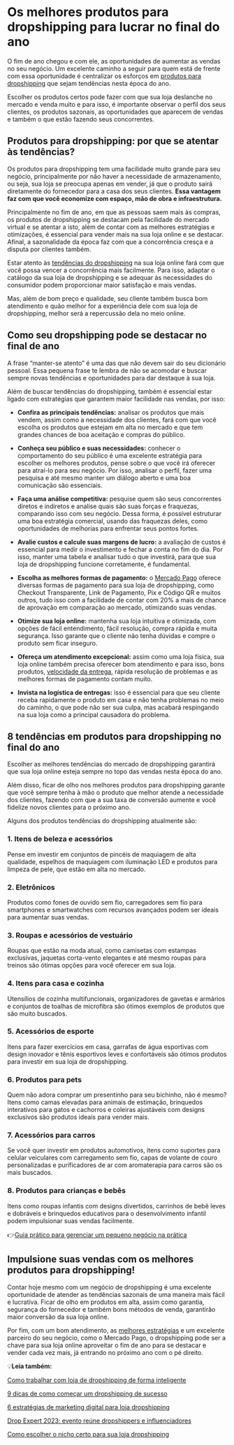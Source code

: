 # Os melhores produtos para dropshipping para lucrar no final do ano

O fim de ano chegou e com ele, as oportunidades de aumentar as vendas no seu negócio. Um excelente caminho a seguir para quem está de frente com essa oportunidade é centralizar os esforços em [produtos para dropshipping](https://meubolso.mercadopago.com.br/entenda-como-escolher-os-melhores-produtos-para-dropshipping) que sejam tendências nesta época do ano.

Escolher os produtos certos pode fazer com que sua loja deslanche no mercado e venda muito e para isso, é importante observar o perfil dos seus clientes, os produtos sazonais, as oportunidades que aparecem de vendas e também o que estão fazendo seus concorrentes.

## Produtos para dropshipping: por que se atentar às tendências?

Os produtos para dropshipping tem uma facilidade muito grande para seu negócio, principalmente por não haver a necessidade de armazenamento, ou seja, sua loja se preocupa apenas em vender, já que o produto sairá diretamente do fornecedor para a casa dos seus clientes. **Essa vantagem faz com que você economize com espaço, mão de obra e infraestrutura.**

Principalmente no fim de ano, em que as pessoas saem mais às compras, os produtos de dropshipping se destacam pela facilidade do mercado virtual e se atentar a isto, além de contar com as melhores estratégias e otimizações, é essencial para vender mais na sua loja online e se destacar. Afinal, a sazonalidade da época faz com que a concorrência cresça e a disputa por clientes também.

Estar atento às [tendências do dropshipping](https://meubolso.mercadopago.com.br/tendencias-e-oportunidades-de-nichos-mercado-de-dropshipping) na sua loja online fará com que você possa vencer a concorrência mais facilmente. Para isso, adaptar o catálogo da sua loja de dropshipping e se adequar às necessidades do consumidor podem proporcionar maior satisfação e mais vendas.

Mas, além de bom preço e qualidade, seu cliente também busca bom atendimento e quão melhor for a experiência dele com sua loja de dropshipping, melhor será a repercussão dela no meio online.

## Como seu dropshipping pode se destacar no final de ano

A frase “manter-se atento” é uma das que não devem sair do seu dicionário pessoal. Essa pequena frase te lembra de não se acomodar e buscar sempre novas tendências e oportunidades para dar destaque à sua loja.

Além de buscar tendências do dropshipping, também é essencial estar ligado com estratégias que garantem maior facilidade nas vendas, por isso:

- **Confira as principais tendências:** analisar os produtos que mais vendem, assim como a necessidade dos clientes, fará com que você escolha os produtos que estejam em alta no mercado e que tem grandes chances de boa aceitação e compras do público.

- **Conheça seu público e suas necessidades:** conhecer o comportamento do seu público é uma excelente estratégia para escolher os melhores produtos, pense sobre o que você irá oferecer para atraí-lo para seu negócio. Por isso, analisar o perfil, fazer uma pesquisa e até mesmo manter um diálogo aberto e uma boa comunicação são essenciais.

- **Faça uma análise competitiva:** pesquise quem são seus concorrentes diretos e indiretos e analise quais são suas forças e fraquezas, comparando isso com seu negócio. Dessa forma, é possível estruturar uma boa estratégia comercial, usando das fraquezas deles, como oportunidades de melhorias para enfrentar seus pontos fortes.

- **Avalie custos e calcule suas margens de lucro:** a avaliação de custos é essencial para medir o investimento e fechar a conta no fim do dia. Por isso, manter uma tabela e analisar tudo o que investirá, para que sua loja de dropshipping funcione corretamente, é fundamental.

- **Escolha as melhores formas de pagamento:** o [Mercado Pago](https://meubolso.mercadopago.com.br/dropshipping-como-melhorar-sua-experiencia-com-mercado-pago) oferece diversas formas de pagamento para sua loja de dropshipping, como Checkout Transparente, Link de Pagamento, Pix e Código QR e muitos outros, tudo isso com a facilidade de contar com 20% a mais de chance de aprovação em comparação ao mercado, otimizando suas vendas.

- **Otimize sua loja online:** mantenha sua loja intuitiva e otimizada, com opções de fácil entendimento, fácil resolução, compra rápida e muita segurança. Isso garante que o cliente não tenha dúvidas e compre o produto sem ficar inseguro.

- **Ofereça um atendimento excepcional:** assim como uma loja física, sua loja online também precisa oferecer bom atendimento e para isso, bons produtos, [velocidade da entrega](https://meubolso.mercadopago.com.br/por-que-o-prazo-de-entrega-e-tao-importante-no-dropshipping), rápida resolução de problemas e as melhores formas de pagamento contam muito.

- **Invista na logística de entregas:** isso é essencial para que seu cliente receba rapidamente o produto em casa e não tenha problemas no meio do caminho, o que pode não ser sua culpa, mas acabará respingando na sua loja como a principal causadora do problema.

## 8 tendências em produtos para dropshipping no final do ano

Escolher as melhores tendências do mercado de dropshipping garantirá que sua loja online esteja sempre no topo das vendas nesta época do ano.

Além disso, ficar de olho nos melhores produtos para dropshipping garante que você sempre tenha à mão o produto que melhor atende a necessidade dos clientes, fazendo com que a sua taxa de conversão aumente e você fidelize novos clientes para o próximo ano.

Alguns dos produtos tendências do dropshipping atualmente são:

### 1. Itens de beleza e acessórios

Pense em investir em conjuntos de pincéis de maquiagem de alta qualidade, espelhos de maquiagem com iluminação LED e produtos para limpeza de pele, que estão em alta no mercado.

### 2. Eletrônicos

Produtos como fones de ouvido sem fio, carregadores sem fio para smartphones e smartwatches com recursos avançados podem ser ideais para aumentar suas vendas.

### 3. Roupas e acessórios de vestuário

Roupas que estão na moda atual, como camisetas com estampas exclusivas, jaquetas corta-vento elegantes e até mesmo roupas para treinos são ótimas opções para você oferecer em sua loja.

### 4. Itens para casa e cozinha

Utensílios de cozinha multifuncionais, organizadores de gavetas e armários e conjuntos de toalhas de microfibra são ótimos exemplos de produtos que são muito buscados.

### 5. Acessórios de esporte

Itens para fazer exercícios em casa, garrafas de água esportivas com design inovador e tênis esportivos leves e confortáveis são ótimos produtos para investir em sua loja de dropshipping.

### 6. Produtos para pets

Quem não adora comprar um presentinho para seu bichinho, não é mesmo? Itens como camas elevadas para animais de estimação, brinquedos interativos para gatos e cachorros e coleiras ajustáveis com designs exclusivos são produtos ideais para vender mais.

### 7. Acessórios para carros

Se você quer investir em produtos automotivos, itens como suportes para celular veiculares com carregamento sem fio, capas de volante de couro personalizadas e purificadores de ar com aromaterapia para carros são os mais buscados.

### 8. Produtos para crianças e bebês

Itens como roupas infantis com designs divertidos, carrinhos de bebê leves e dobráveis e brinquedos educativos para o desenvolvimento infantil podem impulsionar suas vendas facilmente.

👉[Guia prático para gerenciar um pequeno negócio na prática](https://meubolso.mercadopago.com.br/guia-completo-para-gerenciar-um-pequeno-negocio)

## Impulsione suas vendas com os melhores produtos para dropshipping!

Contar hoje mesmo com um negócio de dropshipping é uma excelente oportunidade de atender as tendências sazonais de uma maneira mais fácil e lucrativa. Ficar de olho em produtos em alta, assim como garantia, segurança do fornecedor e também bons métodos de venda, garantirão maior conversão da sua loja online.

Por fim, com um bom atendimento, as [melhores estratégias](https://meubolso.mercadopago.com.br/conheca-estrategias-de-venda-por-dropshipping) e um excelente parceiro do seu negócio, como o Mercado Pago, o dropshipping pode ser a chave para sua loja online aproveitar o fim de ano para se destacar e vender cada vez mais, já entrando no próximo ano com o pé direito.

💡**Leia também:**

[Como trabalhar com loja de dropshipping de forma inteligente](https://meubolso.mercadopago.com.br/como-trabalhar-com-loja-de-dropshipping-de-forma-inteligente)

[9 dicas de como começar um dropshipping de sucesso](https://meubolso.mercadopago.com.br/9-dicas-de-como-comecar-um-dropshipping-de-sucesso/)

[6 estratégias de marketing digital para loja dropshipping](https://meubolso.mercadopago.com.br/estrategias-de-marketing-dropshipping)

[Drop Expert 2023: evento reúne dropshippers e influenciadores](https://meubolso.mercadopago.com.br/drop-expert-evento-de-dropshippers-do-mercado-pago)

[Como escolher o nicho certo para sua loja dropshipping](https://meubolso.mercadopago.com.br/como-escolher-o-nicho-certo-para-sua-loja-dropshipping)